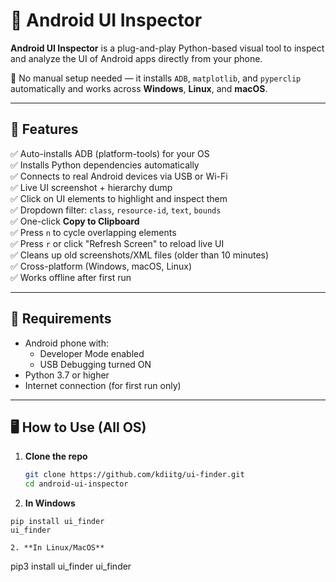 # 📱 Android UI Inspector

**Android UI Inspector** is a plug-and-play Python-based visual tool to inspect and analyze the UI of Android apps directly from your phone.

🔧 No manual setup needed — it installs `ADB`, `matplotlib`, and `pyperclip` automatically and works across **Windows**, **Linux**, and **macOS**.

---

## 🚀 Features

✅ Auto-installs ADB (platform-tools) for your OS  
✅ Installs Python dependencies automatically  
✅ Connects to real Android devices via USB or Wi-Fi  
✅ Live UI screenshot + hierarchy dump  
✅ Click on UI elements to highlight and inspect them  
✅ Dropdown filter: `class`, `resource-id`, `text`, `bounds`  
✅ One-click **Copy to Clipboard**  
✅ Press `n` to cycle overlapping elements  
✅ Press `r` or click "Refresh Screen" to reload live UI  
✅ Cleans up old screenshots/XML files (older than 10 minutes)  
✅ Cross-platform (Windows, macOS, Linux)  
✅ Works offline after first run

---

## 📲 Requirements

- Android phone with:
  - Developer Mode enabled
  - USB Debugging turned ON
- Python 3.7 or higher
- Internet connection (for first run only)

---

## 🖥 How to Use (All OS)

1. **Clone the repo**
   ```bash
   git clone https://github.com/kdiitg/ui-finder.git
   cd android-ui-inspector
   

2. **In Windows**
  ```
  pip install ui_finder
  ui_finder

2. **In Linux/MacOS**
  ```
  pip3 install ui_finder
  ui_finder










